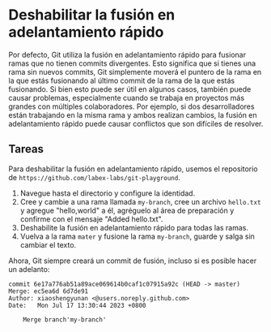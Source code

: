 # Deshabilitar la fusión en adelantamiento rápido

Por defecto, Git utiliza la fusión en adelantamiento rápido para fusionar ramas que no tienen commits divergentes. Esto significa que si tienes una rama sin nuevos commits, Git simplemente moverá el puntero de la rama en la que estás fusionando al último commit de la rama de la que estás fusionando. Si bien esto puede ser útil en algunos casos, también puede causar problemas, especialmente cuando se trabaja en proyectos más grandes con múltiples colaboradores. Por ejemplo, si dos desarrolladores están trabajando en la misma rama y ambos realizan cambios, la fusión en adelantamiento rápido puede causar conflictos que son difíciles de resolver.

## Tareas

Para deshabilitar la fusión en adelantamiento rápido, usemos el repositorio de `https://github.com/labex-labs/git-playground`.

1. Navegue hasta el directorio y configure la identidad.
2. Cree y cambie a una rama llamada `my-branch`, cree un archivo `hello.txt` y agregue "hello,world" a él, agréguelo al área de preparación y confirme con el mensaje "Added hello.txt".
3. Deshabilite la fusión en adelantamiento rápido para todas las ramas.
4. Vuelva a la rama `mater` y fusione la rama `my-branch`, guarde y salga sin cambiar el texto.

Ahora, Git siempre creará un commit de fusión, incluso si es posible hacer un adelanto:

```shell
commit 6e17a776ab51a89ace069614b0caf1c07915a92c (HEAD -> master)
Merge: ec5ea6d 6d7de91
Author: xiaoshengyunan <@users.noreply.github.com>
Date:   Mon Jul 17 13:30:44 2023 +0800

    Merge branch'my-branch'
```
